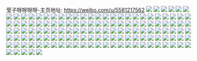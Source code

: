 莹子呀呀呀呀-主页地址: https://weibo.com/u/5581217562 
![](https://wx4.sinaimg.cn/mw2000/0065IdE6ly1h9hge0kgw9j30u0140tiy.jpg) 
![](https://wx4.sinaimg.cn/mw2000/0065IdE6ly1h9hhvo9qa7j32c0340hdt.jpg) 
![](https://wx4.sinaimg.cn/mw2000/0065IdE6ly1h88eihupbfj323s35s1l5.jpg) 
![](https://wx4.sinaimg.cn/mw2000/0065IdE6ly1h88eio0af5j323s35s4qx.jpg) 
![](https://wx4.sinaimg.cn/mw2000/0065IdE6ly1h88eirw9igj31q12l4x6t.jpg) 
![](https://wx4.sinaimg.cn/mw2000/0065IdE6ly1h88eiws6hnj323s35sx6w.jpg) 
![](https://wx4.sinaimg.cn/mw2000/0065IdE6ly1h7sedsard9j30zo1k144e.jpg) 
![](https://wx4.sinaimg.cn/mw2000/0065IdE6ly1h7sedstxk0j30zo18cafs.jpg) 
![](https://wx4.sinaimg.cn/mw2000/0065IdE6ly1h7sedrk8n1j32c0340qv5.jpg) 
![](https://wx4.sinaimg.cn/mw2000/0065IdE6ly1h7okffjjprj32c0340u0x.jpg) 
![](https://wx4.sinaimg.cn/mw2000/0065IdE6ly1h774ytjsk2j30u01400yi.jpg) 
![](https://wx4.sinaimg.cn/mw2000/0065IdE6ly1h774ytv7m8j30u0140whm.jpg) 
![](https://wx4.sinaimg.cn/mw2000/0065IdE6ly1h774yu33bij30u0140785.jpg) 
![](https://wx4.sinaimg.cn/mw2000/0065IdE6ly1h755x1bjjfj30sg11yqao.jpg) 
![](https://wx4.sinaimg.cn/mw2000/0065IdE6ly1h755y3p9h5j30u010d0tj.jpg) 
![](https://wx4.sinaimg.cn/mw2000/0065IdE6ly1h755x315gxj30u00u0k20.jpg) 
![](https://wx4.sinaimg.cn/mw2000/0065IdE6ly1h755y4a0sij310b0u0ta1.jpg) 
![](https://wx4.sinaimg.cn/mw2000/0065IdE6ly1h755x2my55j30u0140jt7.jpg) 
![](https://wx4.sinaimg.cn/mw2000/0065IdE6ly1h755y3y40rj310v0u0461.jpg) 
![](https://wx4.sinaimg.cn/mw2000/0065IdE6ly1h755y4hvgzj30u0140wju.jpg) 
![](https://wx4.sinaimg.cn/mw2000/0065IdE6ly1h755zcrl3gj30u0140myh.jpg) 
![](https://wx4.sinaimg.cn/mw2000/0065IdE6ly1h755x0ax6hj30u0140q62.jpg) 
![](https://wx4.sinaimg.cn/mw2000/0065IdE6ly1h755zd7yj5j30u0140qc8.jpg) 
![](https://wx4.sinaimg.cn/mw2000/0065IdE6ly1h6fkkgvm4qj30u01400zp.jpg) 
![](https://wx4.sinaimg.cn/mw2000/0065IdE6ly1h6fkkg6p0rj30u0140wka.jpg) 
![](https://wx4.sinaimg.cn/mw2000/0065IdE6ly1h6fkkh5b4fj30u014076k.jpg) 
![](https://wx4.sinaimg.cn/mw2000/0065IdE6ly1h6fkkhlnkzj31400u0dir.jpg) 
![](https://wx4.sinaimg.cn/mw2000/0065IdE6ly1h6ek6j6s3mj30u00vpaej.jpg) 
![](https://wx4.sinaimg.cn/mw2000/0065IdE6ly1h6ek6kyolhj30u00u0aaw.jpg) 
![](https://wx4.sinaimg.cn/mw2000/0065IdE6ly1h5entwx5d7j30u0140wmd.jpg) 
![](https://wx4.sinaimg.cn/mw2000/0065IdE6ly1h4qb8tyz29j31400u0djz.jpg) 
![](https://wx4.sinaimg.cn/mw2000/0065IdE6ly1h4qb8zaiuij30u0140jv6.jpg) 
![](https://wx4.sinaimg.cn/mw2000/0065IdE6ly1h4pdithjc0j30u00u0q76.jpg) 
![](https://wx4.sinaimg.cn/mw2000/0065IdE6ly1h4pdizh0c4j30u01sxq9s.jpg) 
![](https://wx4.sinaimg.cn/mw2000/0065IdE6ly1h4pdj3tqpnj30u01sx0zb.jpg) 
![](https://wx4.sinaimg.cn/mw2000/0065IdE6ly1h4pdj8rovfj30u01sx455.jpg) 
![](https://wx4.sinaimg.cn/mw2000/0065IdE6ly1h4pdisxj00j30u01sx7ao.jpg) 
![](https://wx4.sinaimg.cn/mw2000/0065IdE6ly1h4p3l3ne9rj30zf1h5wqv.jpg) 
![](https://wx4.sinaimg.cn/mw2000/0065IdE6ly1h4p3l5s8nej30zo1hiqes.jpg) 
![](https://wx4.sinaimg.cn/mw2000/0065IdE6ly1h4p3l58pl4j30zo1hi14r.jpg) 
![](https://wx4.sinaimg.cn/mw2000/0065IdE6ly1h4p3l6puuyj30zo1hidrl.jpg) 
![](https://wx4.sinaimg.cn/mw2000/0065IdE6ly1h4p3l487gmj30zo1hidsi.jpg) 
![](https://wx4.sinaimg.cn/mw2000/0065IdE6ly1h4p3l4rjhij30zo1hidsr.jpg) 
![](https://wx4.sinaimg.cn/mw2000/0065IdE6ly1h4p3l353x3j30zo1hi14v.jpg) 
![](https://wx4.sinaimg.cn/mw2000/0065IdE6ly1h4p3l67s7pj30zo1hik0x.jpg) 
![](https://wx4.sinaimg.cn/mw2000/0065IdE6ly1h4p3l71hadj30yp1g111x.jpg) 
![](https://wx4.sinaimg.cn/mw2000/0065IdE6ly1h4jh9z1fjej30u0140tcu.jpg) 
![](https://wx4.sinaimg.cn/mw2000/0065IdE6ly1h4jh9zhpwlj30u0142gu0.jpg) 
![](https://wx4.sinaimg.cn/mw2000/0065IdE6ly1h4jha57b1sj30u0155gzf.jpg) 
![](https://wx4.sinaimg.cn/mw2000/0065IdE6ly1h4jha0nnvnj31550u046r.jpg) 
![](https://wx4.sinaimg.cn/mw2000/0065IdE6ly1h45qvzvjnaj30u0140te1.jpg) 
![](https://wx4.sinaimg.cn/mw2000/0065IdE6ly1h45qw06yvcj30u014042x.jpg) 
![](https://wx4.sinaimg.cn/mw2000/0065IdE6ly1h44jy22y6oj32c0340qv5.jpg) 
![](https://wx4.sinaimg.cn/mw2000/0065IdE6ly1h3wdt4u1gzj30u0140gtz.jpg) 
![](https://wx4.sinaimg.cn/mw2000/0065IdE6ly1h3iiqk26t3j32c0340e82.jpg) 
![](https://wx4.sinaimg.cn/mw2000/0065IdE6ly1h3f4klh11tj31400u0q79.jpg) 
![](https://wx4.sinaimg.cn/mw2000/0065IdE6ly1h3f4klyjimj31400u0782.jpg) 
![](https://wx4.sinaimg.cn/mw2000/0065IdE6ly1h3f4kmhrp0j31400u0gp5.jpg) 
![](https://wx4.sinaimg.cn/mw2000/0065IdE6ly1h2ua410fhgj31a00yigx8.jpg) 
![](https://wx4.sinaimg.cn/mw2000/0065IdE6ly1h2ua43c88zj33402c01ky.jpg) 
![](https://wx4.sinaimg.cn/mw2000/0065IdE6ly1h2ua44brhkj31a00yiqf3.jpg) 
![](https://wx4.sinaimg.cn/mw2000/0065IdE6ly1h2ua45384mj31a00yi7g6.jpg) 
![](https://wx4.sinaimg.cn/mw2000/0065IdE6ly1h2ua4616u9j32c0340hdt.jpg) 
![](https://wx4.sinaimg.cn/mw2000/0065IdE6ly1h2ua4039h9j32c0340npd.jpg) 
![](https://wx4.sinaimg.cn/mw2000/0065IdE6ly1h2t4wkjj4pj33402c0qv6.jpg) 
![](https://wx4.sinaimg.cn/mw2000/0065IdE6ly1h2t4wil57qj33402c0e85.jpg) 
![](https://wx4.sinaimg.cn/mw2000/0065IdE6ly1h2t4w4ejbdj32c03401ky.jpg) 
![](https://wx4.sinaimg.cn/mw2000/0065IdE6ly1h2t4wcls1pj32ds1sce82.jpg) 
![](https://wx4.sinaimg.cn/mw2000/0065IdE6ly1h2t4w8ndecj32ds1sc4qq.jpg) 
![](https://wx4.sinaimg.cn/mw2000/0065IdE6ly1h2t4wead45j33402c01ky.jpg) 
![](https://wx4.sinaimg.cn/mw2000/0065IdE6ly1h2t4w1hrizj32c033zu0x.jpg) 
![](https://wx4.sinaimg.cn/mw2000/0065IdE6ly1h2t4w2xjznj31a00yiwva.jpg) 
![](https://wx4.sinaimg.cn/mw2000/0065IdE6ly1h2t4wluxezj31wg2jae81.jpg) 
![](https://wx4.sinaimg.cn/mw2000/0065IdE6ly1h2t4w2ann1j31a00yinde.jpg) 
![](https://wx4.sinaimg.cn/mw2000/0065IdE6ly1h2ruiazi7cj33402c04qq.jpg) 
![](https://wx4.sinaimg.cn/mw2000/0065IdE6ly1h2ruie146mj33402c0npe.jpg) 
![](https://wx4.sinaimg.cn/mw2000/0065IdE6ly1h2ruievdu9j31740yi7l0.jpg) 
![](https://wx4.sinaimg.cn/mw2000/0065IdE6ly1h2rlnjvtohj33282ao7wi.jpg) 
![](https://wx4.sinaimg.cn/mw2000/0065IdE6ly1h2ruid3w6rj30yi0yithx.jpg) 
![](https://wx4.sinaimg.cn/mw2000/0065IdE6ly1h2rlniids0j33282aox6p.jpg) 
![](https://wx4.sinaimg.cn/mw2000/0065IdE6ly1h2rlnlmyrtj33402c0kjl.jpg) 
![](https://wx4.sinaimg.cn/mw2000/0065IdE6ly1h2rlnnril4j32c0340e84.jpg) 
![](https://wx4.sinaimg.cn/mw2000/0065IdE6ly1h2rlns2to4j30yi1pcu0y.jpg) 
![](https://wx4.sinaimg.cn/mw2000/0065IdE6ly1h2rlng5qlxj33282ao7wi.jpg) 
![](https://wx4.sinaimg.cn/mw2000/0065IdE6ly1h19m4llo05j32c02c0kjl.jpg) 
![](https://wx4.sinaimg.cn/mw2000/0065IdE6ly1gvgczf345nj31o0280x6p.jpg) 
![](https://wx4.sinaimg.cn/mw2000/0065IdE6ly1gllj6xj663j33402c0u0x.jpg) 
![](https://wx4.sinaimg.cn/mw2000/0065IdE6ly1gllj6vp04oj33402c04qp.jpg) 
![](https://wx4.sinaimg.cn/mw2000/0065IdE6ly1gllj71n6yij33402c0b29.jpg) 
![](https://wx4.sinaimg.cn/mw2000/0065IdE6ly1gllj78nainj32c0340b2a.jpg) 
![](https://wx4.sinaimg.cn/mw2000/0065IdE6ly1gllj79ng9xj31fs2687f5.jpg) 
![](https://wx4.sinaimg.cn/mw2000/0065IdE6ly1gllja1byc2j31pm2a5x0l.jpg) 
![](https://wx4.sinaimg.cn/mw2000/0065IdE6ly1gkehcwdldfj32c02c0tk5.jpg) 
![](https://wx4.sinaimg.cn/mw2000/0065IdE6ly1gkehcuhar4j32c02c0x6p.jpg) 
![](https://wx4.sinaimg.cn/mw2000/0065IdE6ly1gjy0oozea8j32c02c01kx.jpg) 
![](https://wx4.sinaimg.cn/mw2000/0065IdE6ly1gjy0oxw0uvj32c02c0qfu.jpg) 
![](https://wx4.sinaimg.cn/mw2000/0065IdE6ly1gj5f7xwlb9j33402c01kx.jpg) 
![](https://wx4.sinaimg.cn/mw2000/0065IdE6ly1gj5i894rd0j33402c01kx.jpg) 
![](https://wx4.sinaimg.cn/mw2000/0065IdE6ly1gj5i9f4u0vj33402c04qp.jpg) 
![](https://wx4.sinaimg.cn/mw2000/0065IdE6ly1gj5iagrbbej33402c07wh.jpg) 
![](https://wx4.sinaimg.cn/mw2000/0065IdE6ly1gj5ibltjmzj33402c01en.jpg) 
![](https://wx4.sinaimg.cn/mw2000/0065IdE6ly1gj5iddfilbj33402c07wh.jpg) 
![](https://wx4.sinaimg.cn/mw2000/0065IdE6ly1gj5f8obpc7j33402c07wh.jpg) 
![](https://wx4.sinaimg.cn/mw2000/0065IdE6ly1gj5ihinbeoj33402c0khw.jpg) 
![](https://wx4.sinaimg.cn/mw2000/0065IdE6ly1gj4fth7tkqj33402c0h2d.jpg) 
![](https://wx4.sinaimg.cn/mw2000/0065IdE6ly1gj4fj6im8jj33402c0qrj.jpg) 
![](https://wx4.sinaimg.cn/mw2000/0065IdE6ly1gj5f3sqokij33402c0x1m.jpg) 
![](https://wx4.sinaimg.cn/mw2000/0065IdE6ly1gj5f7cn7muj33402c01jg.jpg) 
![](https://wx4.sinaimg.cn/mw2000/0065IdE6ly1gj5f4gv26bj33402c0qrl.jpg) 
![](https://wx4.sinaimg.cn/mw2000/0065IdE6ly1gj5f5265sqj33402c0x67.jpg) 
![](https://wx4.sinaimg.cn/mw2000/0065IdE6ly1gj5imv8hq2j33402c01kx.jpg) 
![](https://wx4.sinaimg.cn/mw2000/0065IdE6ly1giweqmmth6j31ho1zkqv7.jpg) 
![](https://wx4.sinaimg.cn/mw2000/0065IdE6ly1giwegdr9bxj33402c04qp.jpg) 
![](https://wx4.sinaimg.cn/mw2000/0065IdE6ly1giwegkyhb9j33402c0azd.jpg) 
![](https://wx4.sinaimg.cn/mw2000/0065IdE6ly1giwegowrryj33402c01kx.jpg) 
![](https://wx4.sinaimg.cn/mw2000/0065IdE6ly1giweghxi3zj32c0340kjl.jpg) 
![](https://wx4.sinaimg.cn/mw2000/0065IdE6ly1giwegjbveoj33402c04qp.jpg) 
![](https://wx4.sinaimg.cn/mw2000/0065IdE6ly1giweqpknpqj31zk1ho4qt.jpg) 
![](https://wx4.sinaimg.cn/mw2000/0065IdE6ly1giweqk2zwgj31zk1hoe84.jpg) 
![](https://wx4.sinaimg.cn/mw2000/0065IdE6ly1giwelv2omtj33402c0hdt.jpg) 
![](https://wx4.sinaimg.cn/mw2000/0065IdE6ly1girjc0mxumj30v915ogzc.jpg) 
![](https://wx4.sinaimg.cn/mw2000/0065IdE6ly1girjc1sjjej30v915odq0.jpg) 
![](https://wx4.sinaimg.cn/mw2000/0065IdE6ly1girjc5rz67j32c02c04qp.jpg) 
![](https://wx4.sinaimg.cn/mw2000/0065IdE6ly1girjbzj81bj30v91jltih.jpg) 
![](https://wx4.sinaimg.cn/mw2000/0065IdE6ly1girjc31athj30v915owo3.jpg) 
![](https://wx4.sinaimg.cn/mw2000/0065IdE6ly1girjcaubbpj32c0340u0x.jpg) 
![](https://wx4.sinaimg.cn/mw2000/0065IdE6ly1gin956cwqmj31kw1kw1kx.jpg) 
![](https://wx4.sinaimg.cn/mw2000/0065IdE6ly1gin952ji8hj32c02c0e81.jpg) 
![](https://wx4.sinaimg.cn/mw2000/0065IdE6ly1gi2abqbhzwj33402c0nf9.jpg) 
![](https://wx4.sinaimg.cn/mw2000/0065IdE6ly1gi2acecpb9j33402c07ln.jpg) 
![](https://wx4.sinaimg.cn/mw2000/0065IdE6ly1ghf7g780xfj31kw1kw1d9.jpg) 
![](https://wx4.sinaimg.cn/mw2000/0065IdE6ly1ghf7g7tcuqj31kw1kwk9l.jpg) 
![](https://wx4.sinaimg.cn/mw2000/0065IdE6ly1ghcoouy5msj32c03407wh.jpg) 
![](https://wx4.sinaimg.cn/mw2000/0065IdE6ly1gh5p56r8bmj30m80to40t.jpg) 
![](https://wx4.sinaimg.cn/mw2000/0065IdE6ly1gh5p577o9oj31400u07an.jpg) 
![](https://wx4.sinaimg.cn/mw2000/0065IdE6ly1gh5p57jhtrj30to0m80us.jpg) 

